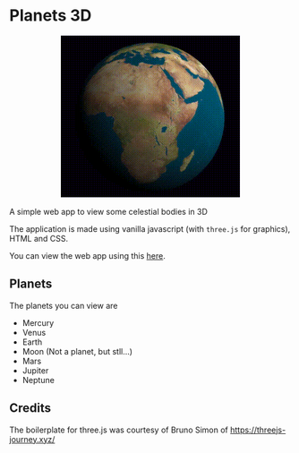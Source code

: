 # Planets 3D

<p align='center'>
    <img src='/entry.gif'>
</p>

A simple web app to view some celestial bodies in 3D

The application is made using vanilla javascript (with `three.js` for graphics), HTML and CSS.

You can view the web app using this [here](https://dinesh-gdk.github.io/planets_3D/).

## Planets
The planets you can view are
- Mercury
- Venus
- Earth
- Moon (Not a planet, but stll...)
- Mars
- Jupiter
- Neptune

## Credits
The boilerplate for three.js was courtesy of Bruno Simon of https://threejs-journey.xyz/

